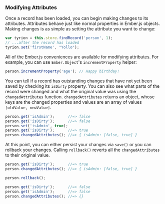 ### Modifying Attributes

Once a record has been loaded, you can begin making changes to its
attributes. Attributes behave just like normal properties in Ember.js
objects. Making changes is as simple as setting the attribute you
want to change:

```javascript
var tyrion = this.store.findRecord('person', 1);
// ...after the record has loaded
tyrion.set('firstName', "Yollo");
```

All of the Ember.js conveniences are available for
modifying attributes. For example, you can use `Ember.Object`'s
`incrementProperty` helper:

```javascript
person.incrementProperty('age'); // Happy birthday!
```

You can tell if a record has outstanding changes that have not yet been
saved by checking its `isDirty` property. You can also see what parts of
the record were changed and what the original value was using the
`changedAttributes` function.  `changedAttributes` returns an object,
whose keys are the changed properties and values are an array of values
`[oldValue, newValue]`.

```javascript
person.get('isAdmin');      //=> false
person.get('isDirty');      //=> false
person.set('isAdmin', true);
person.get('isDirty');      //=> true
person.changedAttributes(); //=> { isAdmin: [false, true] }
```

At this point, you can either persist your changes via `save()` or you
can rollback your changes. Calling `rollback()` reverts all the
`changedAttributes` to their original value.

```javascript
person.get('isDirty');      //=> true
person.changedAttributes(); //=> { isAdmin: [false, true] }

person.rollback();

person.get('isDirty');      //=> false
person.get('isAdmin');      //=> false
person.changedAttributes(); //=> {}
```

<!-- eof - needed for pages that end in a code block  -->
